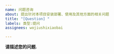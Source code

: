 ```yaml
---
name: 问题咨询
about: 提出针对本项目安装部署、使用及其他方面的相关问题
title: "[Question] "
labels: 类型:提问
assignees: wojiushixiaobai

---
```


**请描述您的问题.**
